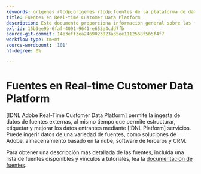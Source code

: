 ```yaml
---
keywords: orígenes rtcdp;orígenes rtcdp;fuentes de la plataforma de datos del cliente en tiempo real
title: Fuentes en Real-time Customer Data Platform
description: Este documento proporciona información general sobre las fuentes en Adobe Real-time Customer Data Platform
exl-id: 15b3ee9b-6faf-4091-9641-e653e4cdd7fb
source-git-commit: 14e3eff3ea2469023823a35ee1112568f5b5f4f7
workflow-type: tm+mt
source-wordcount: '101'
ht-degree: 0%

---
```


# Fuentes en Real-time Customer Data Platform

[!DNL Adobe Real-Time Customer Data Platform] permite la ingesta de datos de fuentes externas, al mismo tiempo que permite estructurar, etiquetar y mejorar los datos entrantes mediante [!DNL Platform] servicios. Puede ingerir datos de una variedad de fuentes, como soluciones de Adobe, almacenamiento basado en la nube, software de terceros y CRM.

Para obtener una descripción más detallada de las fuentes, incluida una lista de fuentes disponibles y vínculos a tutoriales, lea la [documentación de fuentes](../../sources/home.md).

